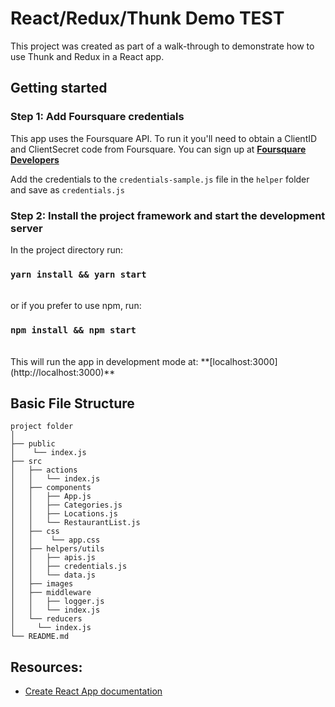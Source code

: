 # React/Redux/Thunk Demo TEST

This project was created as part of a walk-through to demonstrate how to use Thunk and Redux in a React app.

## Getting started

### Step 1:  Add Foursquare credentials
This app uses the Foursquare API.  To run it you'll need to obtain a ClientID and ClientSecret code from Foursquare.  You can sign up at **[Foursquare Developers](https://foursquare.com/developers/signup)**

Add the credentials to the `credentials-sample.js` file in the `helper` folder and save as `credentials.js`

### Step 2: Install the project framework and start the development server
In the project directory run:

### `yarn install && yarn start`  

<br>
or if you prefer to use npm, run:  

### `npm install && npm start`
<br>
This will run the app in  development mode at: **[localhost:3000](http://localhost:3000)**

## Basic File Structure

```
project folder
│
├── public
│    └── index.js
├── src
│   ├── actions
│   │   └── index.js
│   ├── components
│   │   ├── App.js
│   │   ├── Categories.js
│   │   ├── Locations.js
│   │   └── RestaurantList.js
│   ├── css
│   │    └── app.css
│   ├── helpers/utils
│   │   ├── apis.js
│   │   ├── credentials.js
│   │   └── data.js
│   ├── images
│   ├── middleware
│   │   ├── logger.js
│   │   └── index.js
│   └── reducers
│     └── index.js
└── README.md
```

## Resources:

- [Create React App documentation](https://facebook.github.io/create-react-app/docs/getting-started)
